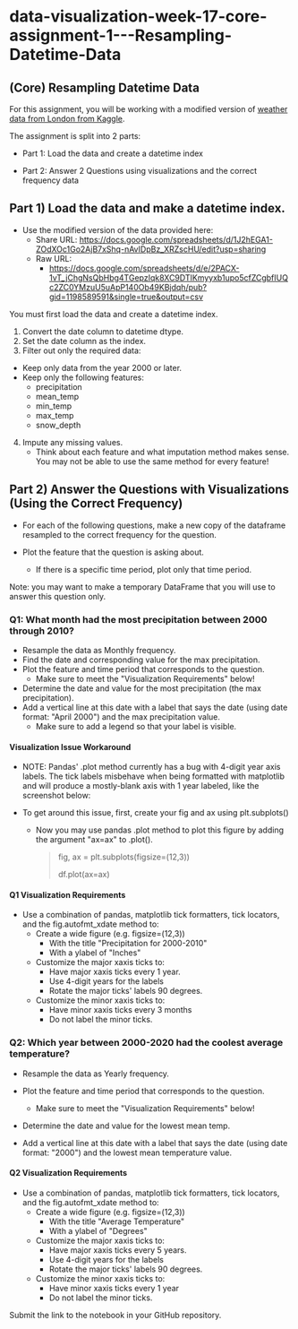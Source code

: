 # data-visualization-week-17-core-assignment-1---Resampling-Datetime-Data

## (Core) Resampling Datetime Data

For this assignment, you will be working with a modified version of [weather data from London from Kaggle](https://www.kaggle.com/datasets/emmanuelfwerr/london-weather-data).

The assignment is split into 2 parts:

- Part 1: Load the data and create a datetime index

- Part 2: Answer 2 Questions using visualizations and the correct frequency data

## Part 1) Load the data and make a datetime index.

- Use the modified version of the data provided here:
   - Share URL: https://docs.google.com/spreadsheets/d/1J2hEGA1-ZOdXOc1Go2AjB7xShq-nAvIDpBz_XRZscHU/edit?usp=sharing
   - Raw URL:
      - https://docs.google.com/spreadsheets/d/e/2PACX-1vT_jChgNsQbHbg4TGepzIqk8XC9DTIKmyyxb1upo5cfZCgbfIUQc2ZC0YMzuU5uApP140Ob49KBjdqh/pub?gid=1198589591&single=true&output=csv

You must first load the data and create a datetime index.

1. Convert the date column to datetime dtype.
2. Set the date column as the index.
3. Filter out only the required data:
  - Keep only data from the year 2000 or later.
  - Keep only the following features:
    - precipitation
    - mean_temp
    - min_temp
    - max_temp
    - snow_depth
4. Impute any missing values.
    - Think about each feature and what imputation method makes sense. You may not be able to use the same method for every feature!

## Part 2) Answer the Questions with Visualizations (Using the Correct Frequency)

- For each of the following questions, make a new copy of the dataframe resampled to the correct frequency for the question.

- Plot the feature that the question is asking about.
   - If there is a specific time period, plot only that time period.

Note: you may want to make a temporary DataFrame that you will use to answer this question only.

### Q1: What month had the most precipitation between 2000 through 2010?

- Resample the data as Monthly frequency.
- Find the date and corresponding value for the max precipitation.
- Plot the feature and time period that corresponds to the question.
   - Make sure to meet the "Visualization Requirements" below!
- Determine the date and value for the most precipitation (the max precipitation).
- Add a vertical line at this date with a label that says the date (using date format: "April 2000") and the max precipitation value.
   - Make sure to add a legend so that your label is visible.

#### Visualization Issue Workaround

- NOTE: Pandas' .plot method currently has a bug with 4-digit year axis labels. The tick labels misbehave when being formatted with matplotlib and will produce a mostly-blank axis with 1 year labeled, like the screenshot below:


- To get around this issue, first, create your fig and ax using plt.subplots()


    - Now you may use pandas .plot method to plot this figure by adding the argument "ax=ax" to .plot().

       > fig, ax = plt.subplots(figsize=(12,3))
       > 
       > df.plot(ax=ax)
       
#### Q1 Visualization Requirements
- Use a combination of pandas, matplotlib tick formatters, tick locators, and the fig.autofmt_xdate method to:
   - Create a wide figure (e.g. figsize=(12,3))
     - With the title "Precipitation for 2000-2010"
     - With a ylabel of "Inches"
   - Customize the major xaxis ticks to:
     - Have major xaxis ticks every 1 year.
     - Use 4-digit years for the labels
     - Rotate the major ticks' labels 90 degrees.
   - Customize the minor xaxis ticks to:
     - Have minor xaxis ticks every 3 months
     - Do not label the minor ticks.

### Q2: Which year between 2000-2020 had the coolest average temperature?

- Resample the data as Yearly frequency.

- Plot the feature and time period that corresponds to the question.
   - Make sure to meet the "Visualization Requirements" below!
- Determine the date and value for the lowest mean temp.
- Add a vertical line at this date with a label that says the date (using date format: "2000") and the lowest mean temperature value.



#### Q2 Visualization Requirements
- Use a combination of pandas, matplotlib tick formatters, tick locators, and the fig.autofmt_xdate method to:
   - Create a wide figure (e.g. figsize=(12,3))
      - With the title "Average Temperature"
      - With a ylabel of "Degrees"
   - Customize the major xaxis ticks to:
      - Have major xaxis ticks every 5 years.
      - Use 4-digit years for the labels
      - Rotate the major ticks' labels 90 degrees.
   - Customize the minor xaxis ticks to:
      - Have minor xaxis ticks every 1 year
      - Do not label the minor ticks.


Submit the link to the notebook in your GitHub repository.